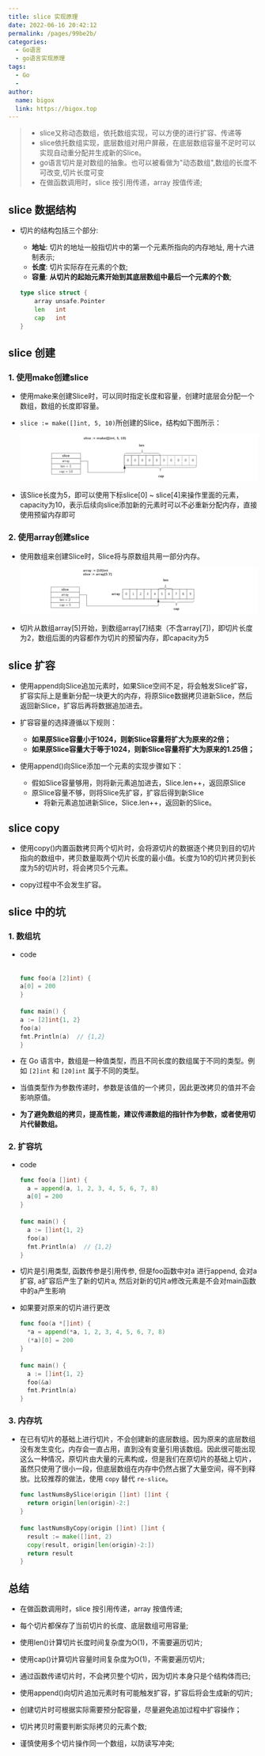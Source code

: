 ```yaml
---
title: slice 实现原理
date: 2022-06-16 20:42:12
permalink: /pages/99be2b/
categories:
  - Go语言
  - go语言实现原理
tags:
  - Go
  - 
author: 
  name: bigox
  link: https://bigox.top
---
```

> - slice又称动态数组，依托数组实现，可以方便的进行扩容、传递等
> - slice依托数组实现，底层数组对用户屏蔽，在底层数组容量不足时可以实现自动重分配并生成新的Slice。
> - go语言切片是对数组的抽象。也可以被看做为"动态数组",数组的长度不可改变,切片长度可变
> - 在做函数调用时，slice 按引用传递，array 按值传递;

## slice 数据结构

- 切片的结构包括三个部分:

  - **地址**: 切片的地址一般指切片中的第一个元素所指向的内存地址, 用十六进制表示;
  - **长度**: 切片实际存在元素的个数;
  - **容量**: **从切片的起始元素开始到其底层数组中最后一个元素的个数**;

  ```go
  type slice struct {
      array unsafe.Pointer
      len   int
      cap   int
  }
  ```

  

## slice 创建

### 1. 使用make创建slice

- 使用make来创建Slice时，可以同时指定长度和容量，创建时底层会分配一个数组，数组的长度即容量。

- `slice := make([]int, 5, 10)`所创建的Slice，结构如下图所示：

  ![image-20220614190547744](https://raw.githubusercontent.com/daniuEvan/pictrues/main/Typora/image-20220614190547744.png)

- 该Slice长度为5，即可以使用下标slice[0] ~ slice[4]来操作里面的元素，capacity为10，表示后续向slice添加新的元素时可以不必重新分配内存，直接使用预留内存即可

### 2. 使用array创建slice

- 使用数组来创建Slice时，Slice将与原数组共用一部分内存。

  ![image-20220614190617190](https://raw.githubusercontent.com/daniuEvan/pictrues/main/Typora/image-20220614190617190.png)

- 切片从数组array[5]开始，到数组array[7]结束（不含array[7])，即切片长度为2，数组后面的内容都作为切片的预留内存，即capacity为5

## slice 扩容

- 使用append向Slice追加元素时，如果Slice空间不足，将会触发Slice扩容，扩容实际上是重新分配一块更大的内存，将原Slice数据拷贝进新Slice，然后返回新Slice，扩容后再将数据追加进去。
- 扩容容量的选择遵循以下规则：
  - **如果原Slice容量小于1024，则新Slice容量将扩大为原来的2倍；**
  - **如果原Slice容量大于等于1024，则新Slice容量将扩大为原来的1.25倍；**

- 使用append()向Slice添加一个元素的实现步骤如下：
  - 假如Slice容量够用，则将新元素追加进去，Slice.len++，返回原Slice
  - 原Slice容量不够，则将Slice先扩容，扩容后得到新Slice
    - 将新元素追加进新Slice，Slice.len++，返回新的Slice。

## slice copy

- 使用copy()内置函数拷贝两个切片时，会将源切片的数据逐个拷贝到目的切片指向的数组中，拷贝数量取两个切片长度的最小值。长度为10的切片拷贝到长度为5的切片时，将会拷贝5个元素。

- copy过程中不会发生扩容。

## slice 中的坑

### 1. 数组坑

- code
	```go
  
  func foo(a [2]int) {
  	a[0] = 200
  }
  
  func main() {
  	a := [2]int{1, 2}
  	foo(a)
    fmt.Println(a)  // {1,2}
  }
  ```

- 在 Go 语言中，数组是一种值类型，而且不同长度的数组属于不同的类型。例如 `[2]int` 和 `[20]int` 属于不同的类型。

- 当值类型作为参数传递时，参数是该值的一个拷贝，因此更改拷贝的值并不会影响原值。

- **为了避免数组的拷贝，提高性能，建议传递数组的指针作为参数，或者使用切片代替数组。**

### 2. 扩容坑

- code

  ```go
  func foo(a []int) {
  	a = append(a, 1, 2, 3, 4, 5, 6, 7, 8)
  	a[0] = 200
  }
  
  func main() {
  	a := []int{1, 2}
  	foo(a)
    fmt.Println(a)  // {1,2}
  }
  ```

- 切片是引用类型, 函数传参是引用传参, 但是foo函数中对a 进行append, 会对a扩容, a扩容后产生了新的切片a, 然后对新的切片a修改元素是不会对main函数中的a产生影响

- 如果要对原来的切片进行更改

  ```go
  func foo(a *[]int) {
  	*a = append(*a, 1, 2, 3, 4, 5, 6, 7, 8)
  	(*a)[0] = 200
  }
  
  func main() {
  	a := []int{1, 2}
  	foo(&a)
  	fmt.Println(a)
  }
  ```

### 3. 内存坑

- 在已有切片的基础上进行切片，不会创建新的底层数组。因为原来的底层数组没有发生变化，内存会一直占用，直到没有变量引用该数组。因此很可能出现这么一种情况，原切片由大量的元素构成，但是我们在原切片的基础上切片，虽然只使用了很小一段，但底层数组在内存中仍然占据了大量空间，得不到释放。比较推荐的做法，使用 `copy` 替代 `re-slice`。

  ```go
  func lastNumsBySlice(origin []int) []int {
  	return origin[len(origin)-2:]
  }
  
  func lastNumsByCopy(origin []int) []int {
  	result := make([]int, 2)
  	copy(result, origin[len(origin)-2:])
  	return result
  }
  ```

  

## 总结

- 在做函数调用时，slice 按引用传递，array 按值传递;

- 每个切片都保存了当前切片的长度、底层数组可用容量;
- 使用len()计算切片长度时间复杂度为O(1)，不需要遍历切片;
- 使用cap()计算切片容量时间复杂度为O(1)，不需要遍历切片;
- 通过函数传递切片时，不会拷贝整个切片，因为切片本身只是个结构体而已;
- 使用append()向切片追加元素时有可能触发扩容，扩容后将会生成新的切片;

- 创建切片时可根据实际需要预分配容量，尽量避免追加过程中扩容操作；
- 切片拷贝时需要判断实际拷贝的元素个数;
- 谨慎使用多个切片操作同一个数组，以防读写冲突;